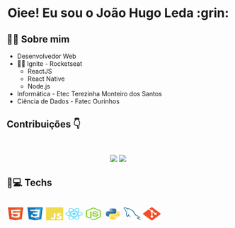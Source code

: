<h1 align = "center"> 
  Oiee! Eu sou o João Hugo Leda :grin:
</h1>

## :tipping_hand_man: Sobre mim
<ul>
  <li> Desenvolvedor Web </li>  
  <li> 📘🚀 Ignite - Rocketseat
    <ul>
      <li> ReactJS </li>
      <li> React Native</li>
      <li> Node.js </li>      
    </ul>
  </li>
  <li> Informática - Etec Terezinha Monteiro dos Santos </li>
  <li> Ciência de Dados - Fatec Ourinhos </li>  
</ul>

## Contribuições :point_down:
<br/>
<p align="center">
  
  <img height="180em" src="https://github-readme-stats.vercel.app/api?username=hugoleda&show_icons=true&theme=radical&include_all_commits=true&count_private=true"/>
  <img height="180em" src="https://github-readme-stats.vercel.app/api/top-langs/?username=hugoleda&layout=compact&langs_count=7&theme=radical"/>
  
</p>

## 🚀💻 Techs
<div style="display: inline_block">
  <br>
  <img align="center" alt="HTML" height="30" width="40" src="https://raw.githubusercontent.com/devicons/devicon/master/icons/html5/html5-original.svg">
  <img align="center" alt="CSS" height="30" width="40" src="https://raw.githubusercontent.com/devicons/devicon/master/icons/css3/css3-original.svg">
  <img align="center" alt="Js" height="30" width="40" src="https://raw.githubusercontent.com/devicons/devicon/master/icons/javascript/javascript-plain.svg">
  <img align="center" alt="React" height="30" width="40" src="https://raw.githubusercontent.com/devicons/devicon/master/icons/react/react-original.svg">
  <img align="center" alt="Ts" height="30" width="40" src="https://raw.githubusercontent.com/devicons/devicon/master/icons/nodejs/nodejs-original.svg">   
  <img align="center" alt="Python" height="30" width="40" src="https://raw.githubusercontent.com/devicons/devicon/master/icons/python/python-original.svg">
  <img align="center" alt="MySQL" height="30" width="40" src="https://raw.githubusercontent.com/devicons/devicon/master/icons/mysql/mysql-original.svg">
  <img align="center" alt="Git" height="30" width="40" src="https://raw.githubusercontent.com/devicons/devicon/master/icons/git/git-original.svg"> 
</div>
